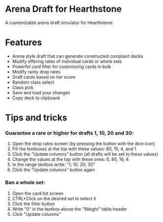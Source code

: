 # Arena Draft for Hearthstone
A customizable arena draft simulator for Hearthstone

# Features
* Arena style draft that can generate constructed compliant decks
* Modify offering rates of individual cards or whole sets
* Powerful card filter for customizing cards in bulk
* Modify rarity drop rates
* Draft cards based on tier score
* Random class select
* Class pick
* Save and load your changes
* Copy deck to clipboard

# Tips and tricks

### Guarantee a rare or higher for drafts 1, 10, 20 and 30:
1. Open the drop rates screen (by pressing the button with the dice icon)
1. Fill the textboxes at the top with these values: 80, 15, 4, and 1
1. Click the "Update columns" button (all drafts will be set to these values)
1. Change the values at the top with these ones: 0, 80, 16, 4
1. In the range textbox write: "1; 10; 20; 30"
1. Click the "Update columns" button again

### Ban a whole set:
1. Open the card list screen
1. CTRL+Click on the desired set to select it
1. Click the filter button
1. Write "0" in the textbox above the "Weight" table header
1. Click "Update columns"
